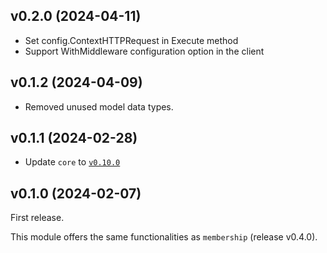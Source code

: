 ## v0.2.0 (2024-04-11)

- Set config.ContextHTTPRequest in Execute method
- Support WithMiddleware configuration option in the client

## v0.1.2 (2024-04-09)

- Removed unused model data types.

## v0.1.1 (2024-02-28)

- Update `core` to [`v0.10.0`](../../core/CHANGELOG.md#v0100-2024-02-27)

## v0.1.0 (2024-02-07)

First release.

This module offers the same functionalities as `membership` (release v0.4.0).
